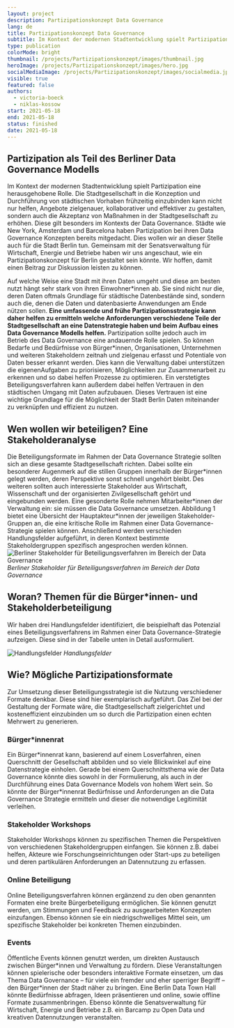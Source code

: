 ```yaml
---
layout: project
description: Partizipationskonzept Data Governance
lang: de
title: Partizipationskonzept Data Governance
subtitle: Im Kontext der modernen Stadtentwicklung spielt Partizipation eine herausgehobene Rolle. Wir haben uns angeschaut, wie ein Partizipationskonzept für Berlin aussehen könnte.
type: publication
colorMode: bright
thumbnail: /projects/Partizipationskonzept/images/thumbnail.jpg
heroImage: /projects/Partizipationskonzept/images/hero.jpg
socialMediaImage: /projects/Partizipationskonzept/images/socialmedia.jpg
visible: true
featured: false
authors:
  - victoria-boeck
  - niklas-kossow
start: 2021-05-18
end: 2021-05-18
status: finished
date: 2021-05-18
---
```


## Partizipation als Teil des Berliner Data Governance Modells

Im Kontext der modernen Stadtentwicklung spielt Partizipation eine herausgehobene Rolle. Die Stadtgesellschaft in die Konzeption und Durchführung von städtischen Vorhaben frühzeitig einzubinden kann nicht nur helfen, Angebote zielgenauer, kollaborativer und effektiver zu gestalten, sondern auch die Akzeptanz von Maßnahmen in der Stadtgesellschaft zu erhöhen. Diese gilt besonders im Kontexts der Data Governance. Städte wie New York, Amsterdam und Barcelona haben Partizipation bei ihren Data Governance Konzepten bereits mitgedacht. Dies wollen wir an dieser Stelle auch für die Stadt Berlin tun. Gemeinsam mit der Senatsverwaltung für Wirtschaft, Energie und Betriebe haben wir uns angeschaut, wie ein Partizipationskonzept für Berlin gestaltet sein könnte. Wir hoffen, damit einen Beitrag zur Diskussion leisten zu können.

Auf welche Weise eine Stadt mit ihren Daten umgeht und diese am besten nutzt hängt sehr stark von ihren Einwohner\*innen ab. Sie sind nicht nur die, deren Daten oftmals Grundlage für städtische Datenbestände sind, sondern
auch die, denen die Daten und datenbasierte Anwendungen am Ende nützen sollen. **Eine umfassende und frühe Partizipationsstrategie kann daher helfen zu ermitteln welche Anforderungen verschiedene Teile der Stadtgesellschaft an eine Datenstrategie haben und beim Aufbau eines Data Governance Modells helfen.** Partizipation sollte jedoch auch im Betrieb des Data Governance eine andauernde Rolle spielen. So können Bedarfe und
Bedürfnisse von Bürger\*innen, Organisationen, Unternehmen und weiteren Stakeholdern zeitnah und zielgenau erfasst und Potentiale von Daten besser erkannt werden. Dies kann die Verwaltung dabei unterstützen die eigenenAufgaben zu priorisieren, Möglichkeiten zur Zusammenarbeit zu erkennen und so dabei helfen Prozesse zu optimieren. Ein verstetigtes Beteiligungsverfahren kann außerdem dabei helfen Vertrauen in den städtischen Umgang mit Daten aufzubauen. Dieses Vertrauen ist eine wichtige Grundlage für die Möglichkeit der Stadt Berlin Daten miteinander zu verknüpfen und effizient zu nutzen.

## Wen wollen wir beteiligen? Eine Stakeholderanalyse

Die Beteiligungsformate im Rahmen der Data Governance Strategie sollten sich an diese gesamte Stadtgesellschaft richten. Dabei sollte ein besonderer Augenmerk auf die stillen Gruppen innerhalb der Bürger\*innen gelegt
werden, deren Perspektive sonst schnell ungehört bleibt. Des weiteren sollten auch interessierte Stakeholder aus Wirtschaft, Wissenschaft und der organisierten Zivilgesellschaft gehört und eingebunden werden. Eine gesonderte Rolle nehmen Mitarbeiter\*innen der Verwaltung ein: sie müssen die Data Governance umsetzen. Abbildung 1 bietet eine Übersicht der Hauptakteur\*innen der jeweiligen Stakeholder-Gruppen an, die eine kritische Rolle im Rahmen einer Data Governance-Strategie spielen können. Anschließend werden verschieden Handlungsfelder aufgeführt, in deren Kontext bestimmte Stakeholdergruppen spezifisch angesprochen werden können.
<br>
![Berliner Stakeholder für Beteiligungsverfahren im Bereich der Data Governance](/projects/Partizipationskonzept/images/stakeholder.png)
*Berliner Stakeholder für Beteiligungsverfahren im Bereich der Data Governance*


## Woran? Themen für die Bürger\*innen- und Stakeholderbeteiligung

Wir haben drei Handlungsfelder identifiziert, die beispielhaft das Potenzial eines Beteiligungsverfahrens im Rahmen einer Data Governance-Strategie aufzeigen. Diese sind in der Tabelle unten in Detail ausformuliert.

![Handlungsfelder](/projects/Partizipationskonzept/images/tabelle.jpg)
*Handlungsfelder*

## Wie? Mögliche Partizipationsformate

Zur Umsetzung dieser Beteiligungsstrategie ist die Nutzung verschiedener Formate denkbar. Diese sind hier exemplarisch aufgeführt. Das Ziel bei der Gestaltung der Formate wäre, die Stadtgesellschaft zielgerichtet und kosteneffizient einzubinden um so durch die Partizipation einen echten Mehrwert zu generieren.

### Bürger\*innenrat

Ein Bürger\*innenrat kann, basierend auf einem Losverfahren, einen Querschnitt der Gesellschaft abbilden und so viele Blickwinkel auf eine Datenstrategie einholen. Gerade bei einem Querschnittsthema wie der Data Governance könnte dies sowohl in der Formulierung, als auch in der Durchführung eines Data Governance Models von hohem Wert sein. So könnte der Bürger\*innenrat Bedürfnisse und Anforderungen an die Data Governance Strategie ermitteln und dieser die notwendige Legitimität verleihen.

### Stakeholder Workshops

Stakeholder Workshops können zu spezifischen Themen die Perspektiven von verschiedenen Stakeholdergruppen einfangen. Sie können z.B. dabei helfen, Akteure wie Forschungseinrichtungen oder Start-ups zu beteiligen und deren partikulären Anforderungen an Datennutzung zu erfassen.

### Online Beteiligung

Online Beteiligungsverfahren können ergänzend zu den oben genannten Formaten eine breite Bürgerbeteiligung ermöglichen. Sie können genutzt werden, um Stimmungen und Feedback zu ausgearbeiteten Konzepten einzufangen. Ebenso können sie ein niedrigschwelliges Mittel sein, um spezifische Stakeholder bei konkreten Themen einzubinden.

### Events

Öffentliche Events können genutzt werden, um direkten Austausch zwischen Bürger\*innen und Verwaltung zu fördern. Diese Veranstaltungen können spielerische oder besonders interaktive Formate einsetzen, um das Thema Data Governance – für viele ein fremder und eher sperriger Begriff – den Bürger\*innen der Stadt näher zu bringen. Eine Berlin Data Town Hall könnte Bedürfnisse abfragen, Ideen präsentieren und online, sowie offline Formate zusammenbringen. Ebenso könnte die Senatsverwaltung für Wirtschaft, Energie und Betriebe z.B. ein Barcamp zu Open Data und kreativen Datennutzungen veranstalten.
